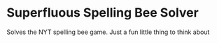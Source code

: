 # Superfluous Spelling Bee Solver
 Solves the NYT spelling bee game. Just a fun little thing to think about
